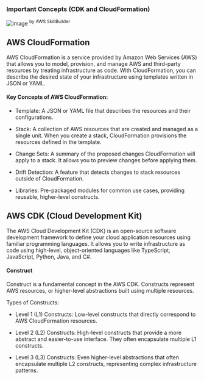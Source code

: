 ### Important Concepts (CDK and CloudFormation)

![image](https://github.com/user-attachments/assets/f592e769-945a-4ae0-8f01-0753f3aed8cd)
<sup> by AWS SkillBuilder </sup>

## AWS CloudFormation
AWS CloudFormation is a service provided by Amazon Web Services (AWS) that allows you to model, provision, and manage AWS and third-party resources by treating infrastructure as code. With CloudFormation, you can describe the desired state of your infrastructure using templates written in JSON or YAML.

#### Key Concepts of AWS CloudFormation:

- Template: A JSON or YAML file that describes the resources and their configurations.

- Stack: A collection of AWS resources that are created and managed as a single unit. When you create a stack, CloudFormation provisions the resources defined in the template.
  
- Change Sets: A summary of the proposed changes CloudFormation will apply to a stack. It allows you to preview changes before applying them.
  
- Drift Detection: A feature that detects changes to stack resources outside of CloudFormation.

- Libraries: Pre-packaged modules for common use cases, providing reusable, higher-level constructs.

## AWS CDK (Cloud Development Kit)
The AWS Cloud Development Kit (CDK) is an open-source software development framework to define your cloud application resources using familiar programming languages. It allows you to write infrastructure as code using high-level, object-oriented languages like TypeScript, JavaScript, Python, Java, and C#.
  
#### Construct

Construct is a fundamental concept in the AWS CDK. Constructs represent AWS resources, or higher-level abstractions built using multiple resources.

Types of Constructs:

- Level 1 (L1) Constructs: Low-level constructs that directly correspond to AWS CloudFormation resources.

- Level 2 (L2) Constructs: High-level constructs that provide a more abstract and easier-to-use interface. They often encapsulate multiple L1 constructs.

- Level 3 (L3) Constructs: Even higher-level abstractions that often encapsulate multiple L2 constructs, representing complex infrastructure patterns.
